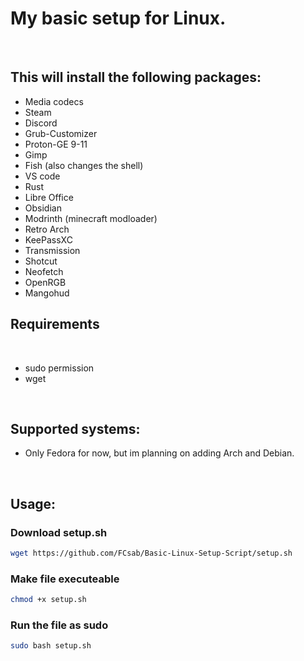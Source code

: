 <h1>My basic setup for Linux.</h1>
<br>
<h2>This will install the following packages:</h2>
    <ul>
        <li>Media codecs</li>
        <li>Steam</li>
        <li>Discord</li>
        <li>Grub-Customizer</li>
        <li>Proton-GE 9-11</li>
        <li>Gimp</li>
        <li>Fish (also changes the shell)</li>
        <li>VS code</li>
        <li>Rust</li>
        <li>Libre Office</li>
        <li>Obsidian</li>
        <li>Modrinth (minecraft modloader)</li>
        <li>Retro Arch</li>
        <li>KeePassXC</li>
        <li>Transmission</li>
        <li>Shotcut</li>
        <li>Neofetch</li>
        <li>OpenRGB</li>
        <li>Mangohud</li>
    </ul>

<h2>Requirements</h2>
<br>
<ul>
    <li>sudo permission</li>
    <li>wget</li>
</ul>

<br>

<h2>Supported systems:</h2>
<ul>
    <li>Only Fedora for now, but im planning on adding Arch and Debian.</li>
</ul>

<br>

<h2>Usage:</h2>
<h3>Download setup.sh</h3>

```bash
wget https://github.com/FCsab/Basic-Linux-Setup-Script/setup.sh
```

<h3>Make file executeable</h3>

```bash
chmod +x setup.sh
```

<h3>Run the file as sudo</h3>

```bash
sudo bash setup.sh
```